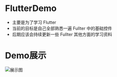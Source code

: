 # FlutterDemo
- 主要是为了学习 Flutter
- 当前的目标是自己全部熟悉一遍 Fullter 中的基础控件
- 后期应该会持续更新一些 Fullter 其他方面的学习资料

# Demo展示
![展示图](https://github.com/gaozm0509/FlutterDemo/blob/master/Demonstrate/demonstrate.gif?raw=true)
